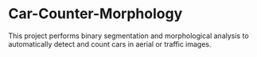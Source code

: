 # Car-Counter-Morphology
This project performs binary segmentation and morphological analysis to automatically detect and count cars in aerial or traffic images.
